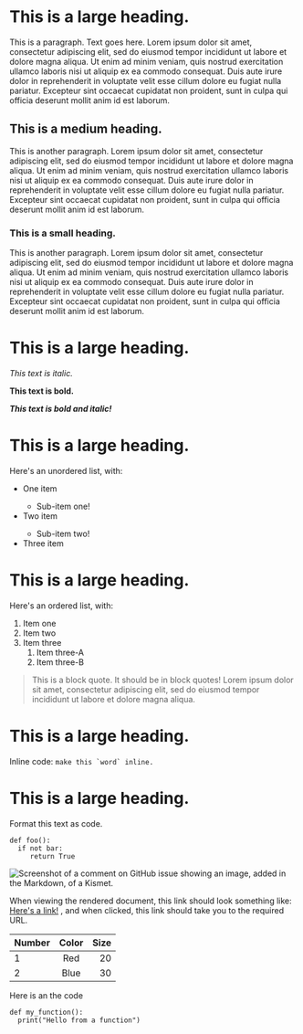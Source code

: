 # This is a large heading.

This is a paragraph. Text goes here. Lorem ipsum dolor sit amet, consectetur adipiscing elit, sed do eiusmod tempor incididunt ut labore et dolore magna aliqua. Ut enim ad minim veniam, quis nostrud exercitation ullamco laboris nisi ut aliquip ex ea commodo consequat. Duis aute irure dolor in reprehenderit in voluptate velit esse cillum dolore eu fugiat nulla pariatur. Excepteur sint occaecat cupidatat non proident, sunt in culpa qui officia deserunt mollit anim id est laborum.

## This is a medium heading.

This is another paragraph. Lorem ipsum dolor sit amet, consectetur adipiscing elit, sed do eiusmod tempor incididunt ut labore et dolore magna aliqua. Ut enim ad minim veniam, quis nostrud exercitation ullamco laboris nisi ut aliquip ex ea commodo consequat. Duis aute irure dolor in reprehenderit in voluptate velit esse cillum dolore eu fugiat nulla pariatur. Excepteur sint occaecat cupidatat non proident, sunt in culpa qui officia deserunt mollit anim id est laborum.

### This is a small heading. 

This is another paragraph. Lorem ipsum dolor sit amet, consectetur adipiscing elit, sed do eiusmod tempor incididunt ut labore et dolore magna aliqua. Ut enim ad minim veniam, quis nostrud exercitation ullamco laboris nisi ut aliquip ex ea commodo consequat. Duis aute irure dolor in reprehenderit in voluptate velit esse cillum dolore eu fugiat nulla pariatur. Excepteur sint occaecat cupidatat non proident, sunt in culpa qui officia deserunt mollit anim id est laborum.

# This is a large heading. 

*This text is italic.*

**This text is bold.**

***This text is bold and italic!***

# This is a large heading.

Here's an unordered list, with:
<ul>
  <li>One item</li>
    <ul>
      <li>Sub-item one!</li>
    </ul>
  <li>Two item</li>
    <ul>
      <li>Sub-item two!</li>
    </ul>
  <li>Three item</li>
</ul>

# This is a large heading.

Here's an ordered list, with:
<ol>
  <li>Item one</li>
  <li>Item two</li>
  <li>Item three
    <ol>
      <li>Item three-A</li>
      <li>Item three-B</li>
    </ol>
  </li>
</ol>

> This is a block quote. It should be in block quotes! Lorem ipsum dolor sit amet, consectetur adipiscing elit, sed do eiusmod tempor incididunt ut labore et dolore magna aliqua.

# This is a large heading.

Inline code: ``make this `word` inline.``

# This is a large heading. 

Format this text as code. 
```
def foo():
  if not bar:
     return True
```

![Screenshot of a comment on GitHub issue showing an image, added in the Markdown, of a Kismet.](https://upload.wikimedia.org/wikipedia/commons/0/03/Kismet-IMG_6007-black.jpg)

When viewing the rendered document, this link should look something like:  [Here's a link!](https://commons.wikimedia.org/wiki/File:Kismet-IMG_6007-black.jpg) , and when clicked, this link should take you to the required URL.

| Number | Color | Size |
|--------|:-----:|-----:|
| 1      | Red   |   20 |
| 2      | Blue  |   30 |

<p>Here is an the code</p>

<pre><code>def my_function():
  print("Hello from a function")
</code></pre>